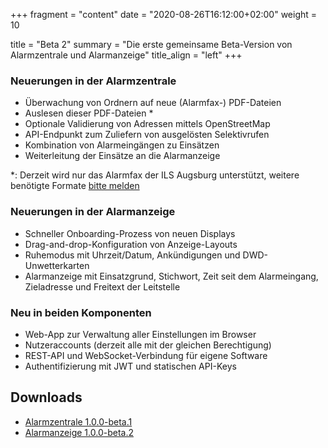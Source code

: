 +++
fragment = "content"
date = "2020-08-26T16:12:00+02:00"
weight = 10

title = "Beta 2"
summary = "Die erste gemeinsame Beta-Version von Alarmzentrale und Alarmanzeige"
title_align = "left"
+++

### Neuerungen in der Alarmzentrale

* Überwachung von Ordnern auf neue (Alarmfax-) PDF-Dateien
* Auslesen dieser PDF-Dateien *
* Optionale Validierung von Adressen mittels OpenStreetMap
* API-Endpunkt zum Zuliefern von ausgelösten Selektivrufen
* Kombination von Alarmeingängen zu Einsätzen
* Weiterleitung der Einsätze an die Alarmanzeige

*: Derzeit wird nur das Alarmfax der ILS Augsburg unterstützt, weitere benötigte Formate [bitte melden](https://community.alarmdisplay.org/c/funktionalitaet/alarmzentrale/9)

### Neuerungen in der Alarmanzeige

* Schneller Onboarding-Prozess von neuen Displays
* Drag-and-drop-Konfiguration von Anzeige-Layouts
* Ruhemodus mit Uhrzeit/Datum, Ankündigungen und DWD-Unwetterkarten
* Alarmanzeige mit Einsatzgrund, Stichwort, Zeit seit dem Alarmeingang, Zieladresse und Freitext der Leitstelle

### Neu in beiden Komponenten

* Web-App zur Verwaltung aller Einstellungen im Browser
* Nutzeraccounts (derzeit alle mit der gleichen Berechtigung)
* REST-API und WebSocket-Verbindung für eigene Software
* Authentifizierung mit JWT und statischen API-Keys

## Downloads
* [Alarmzentrale 1.0.0-beta.1](https://github.com/alarmdisplay/hub/releases/download/1.0.0-beta.1/hub-1.0.0-beta.1.tar.gz)
* [Alarmanzeige 1.0.0-beta.2](https://github.com/alarmdisplay/display/releases/download/v1.0.0-beta.2/display-1.0.0-beta.2.tar.gz)
